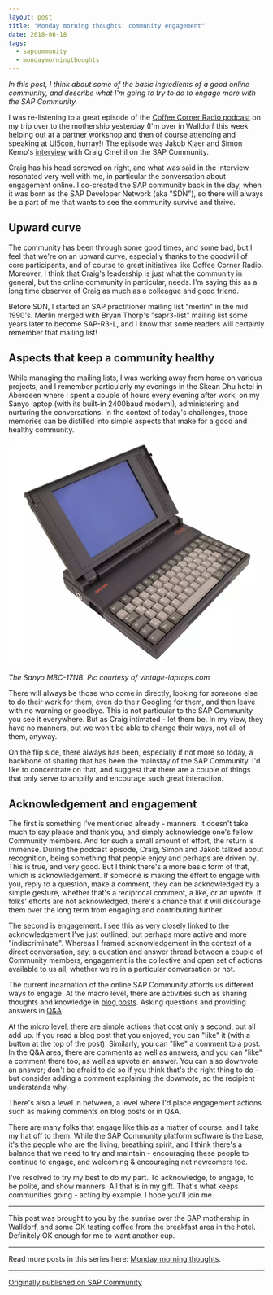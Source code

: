 ```yaml
---
layout: post
title: "Monday morning thoughts: community engagement"
date: 2018-06-18
tags:
  - sapcommunity
  - mondaymorningthoughts
---
```


*In this post, I think about some of the basic ingredients of a good
online community, and describe what I'm going to try to do to engage
more with the SAP Community.*

I was re-listening to a great episode of the [Coffee Corner Radio
podcast](https://anchor.fm/sap-community-podcast/) on my trip over to
the mothership yesterday (I'm over in Walldorf this week helping out at
a partner workshop and then of course attending and speaking at
[UI5con](https://openui5.org/ui5con/), hurray!) The episode
was Jakob Kjaer and Simon Kemp's
[interview](https://anchor.fm/sap-community-podcast/episodes/Episode-3-Interview-with-Craig-Cmehil-e1ievh)
with Craig Cmehil on the SAP Community.

Craig has his head screwed on right, and what was said in the interview
resonated very well with me, in particular the conversation about
engagement online. I co-created the SAP community back in the day, when
it was born as the SAP Developer Network (aka "SDN"), so there will
always be a part of me that wants to see the community survive and
thrive.

## Upward curve

The community has been through some good times, and some bad, but I feel
that we're on an upward curve, especially thanks to the goodwill of
core participants, and of course to great initiatives like Coffee Corner
Radio. Moreover, I think that Craig's leadership is just what the
community in general, but the online community in particular, needs.
I'm saying this as a long time observer of Craig as much as a colleague
and good friend.

Before SDN, I started an SAP practitioner mailing list "merlin" in the
mid 1990's. Merlin merged with Bryan Thorp's "sapr3-list" mailing
list some years later to become SAP-R3-L, and I know that some readers
will certainly remember that mailing list!

## Aspects that keep a community healthy

While managing the mailing lists, I was working away from home on
various projects, and I remember particularly my evenings in the Skean
Dhu hotel in Aberdeen where I spent a couple of hours every evening
after work, on my Sanyo laptop (with its built-in 2400baud modem!),
administering and nurturing the conversations. In the context of
today's challenges, those memories can be distilled into simple aspects
that make for a good and healthy community.

![](/images/2018/06/Screen-Shot-2018-06-18-at-07.59.43.png)

*The Sanyo MBC-17NB. Pic courtesy of vintage-laptops.com*

There will always be those who come in directly, looking for someone
else to do their work for them, even do their Googling for them, and
then leave with no warning or goodbye. This is not particular to the SAP
Community - you see it everywhere. But as Craig intimated - let them be.
In my view, they have no manners, but we won't be able to change their
ways, not all of them, anyway.

On the flip side, there always has been, especially if not more so
today, a backbone of sharing that has been the mainstay of the SAP
Community. I'd like to concentrate on that, and suggest that there are
a couple of things that only serve to amplify and encourage such great
interaction.

## Acknowledgement and engagement

The first is something I've mentioned already - manners. It doesn't
take much to say please and thank you, and simply acknowledge one's
fellow Community members. And for such a small amount of effort, the
return is immense. During the podcast episode, Craig, Simon and Jakob
talked about recognition, being something that people enjoy and perhaps
are driven by. This is true, and very good. But I think there's a more
basic form of that, which is acknowledgement. If someone is making the
effort to engage with you, reply to a question, make a comment, they can
be acknowledged by a simple gesture, whether that's a reciprocal
comment, a like, or an upvote. If folks' efforts are not acknowledged,
there's a chance that it will discourage them over the long term from
engaging and contributing further.

The second is engagement. I see this as very closely linked to the
acknowledgement I've just outlined, but perhaps more active and more
"indiscriminate". Whereas I framed acknowledgement in the context of a
direct conversation, say, a question and answer thread between a couple
of Community members, engagement is the collective and open set of
actions available to us all, whether we're in a particular conversation
or not.

The current incarnation of the online SAP Community affords us different
ways to engage. At the macro level, there are activities such as sharing
thoughts and knowledge in [blog posts](https://blogs.sap.com/). Asking
questions and providing answers in
[Q&A](https://answers.sap.com/index.html).

At the micro level, there are simple actions that cost only a second,
but all add up. If you read a blog post that you enjoyed, you can
"like" it (with a button at the top of the post). Similarly, you can
"like" a comment to a post. In the Q&A area, there are comments as
well as answers, and you can "like" a comment there too, as well as
upvote an answer. You can also downvote an answer; don't be afraid to
do so if you think that's the right thing to do - but consider adding a
comment explaining the downvote, so the recipient understands why.

There's also a level in between, a level where I'd place engagement
actions such as making comments on blog posts or in Q&A.

There are many folks that engage like this as a matter of course, and I
take my hat off to them. While the SAP Community platform software is
the base, it's the people who are the living, breathing spirit, and I
think there's a balance that we need to try and maintain - encouraging
these people to continue to engage, and welcoming & encouraging net
newcomers too.

I've resolved to try my best to do my part. To acknowledge, to engage,
to be polite, and show manners. All that is in my gift. That's what
keeps communities going - acting by example. I hope you'll join me.

---

This post was brought to you by the sunrise over the SAP mothership in
Walldorf, and some OK tasting coffee from the breakfast area in the
hotel. Definitely OK enough for me to want another cup.

---

Read more posts in this series here: [Monday morning
thoughts](/tags/mondaymorningthoughts/).

---

[Originally published on SAP Community](https://community.sap.com/t5/welcome-corner-blog-posts/monday-morning-thoughts-community-engagement/ba-p/13365553)
